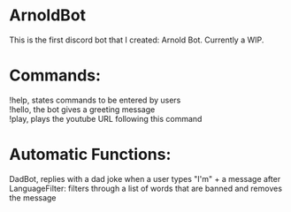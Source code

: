 # ArnoldBot

This is the first discord bot that I created: Arnold Bot. Currently a WIP.

# Commands:

!help, states commands to be entered by users <br />
!hello, the bot gives a greeting message <br />
!play, plays the youtube URL following this command <br />

# Automatic Functions:

DadBot, replies with a dad joke when a user types "I'm" + a message after <br />
LanguageFilter: filters through a list of words that are banned and removes the message
